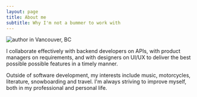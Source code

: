 ```yaml
---
layout: page
title: About me
subtitle: Why I'm not a bummer to work with
---
```


<img src="{{ '/assets/img/vancouver.jpg' }}" alt="author in Vancouver, BC" />

I collaborate effectively with backend developers on APIs, with product managers on requirements, and with designers on UI/UX to deliver the best possible possible features in a timely manner.

Outside of software development, my interests include music, motorcycles, literature, snowboarding and travel. I'm always striving to improve myself, both in my professional and personal life.
